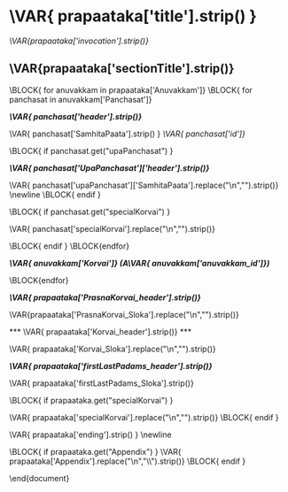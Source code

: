 
# \VAR{ prapaataka['title'].strip() }    #
_\VAR{prapaataka['invocation'].strip()}_

## \VAR{prapaataka['sectionTitle'].strip()} ##


\BLOCK{ for anuvakkam in prapaataka['Anuvakkam']}
\BLOCK{ for panchasat in anuvakkam['Panchasat']}

***\VAR{ panchasat['header'].strip()}***


\VAR{ panchasat['SamhitaPaata'].strip() }  _\VAR{ panchasat['id']}_


\BLOCK{ if panchasat.get("upaPanchasat") }

***\VAR{ panchasat['UpaPanchasat']['header'].strip()}***

\VAR{ panchasat['upaPanchasat']['SamhitaPaata'].replace("\n","").strip()} \newline
\BLOCK{ endif }
                
                
\BLOCK{ if panchasat.get("specialKorvai") }
                
\VAR{ panchasat['specialKorvai'].replace("\n","").strip()}


\BLOCK{ endif }
\BLOCK{endfor}


***\VAR{ anuvakkam['Korvai']} (A\VAR{ anuvakkam['anuvakkam_id']})***


\BLOCK{endfor}

***\VAR{ prapaataka['PrasnaKorvai_header'].strip()}***


\VAR{prapaataka['PrasnaKorvai_Sloka'].replace("\n","").strip()}


*** \VAR{ prapaataka['Korvai_header'].strip()} ***


\VAR{ prapaataka['Korvai_Sloka'].replace("\n","").strip()}


***\VAR{ prapaataka['firstLastPadams_header'].strip()}***


\VAR{ prapaataka['firstLastPadams_Sloka'].strip()}



\BLOCK{ if prapaataka.get("specialKorvai") }
    
\VAR{ prapaataka['specialKorvai'].replace("\n","").strip()}
\BLOCK{ endif }

\VAR{ prapaataka['ending'].strip() } \newline


\BLOCK{ if prapaataka.get("Appendix") }
\VAR{ prapaataka['Appendix'].replace("\n","\\\\").strip()}
\BLOCK{ endif }

        


\end{document}

